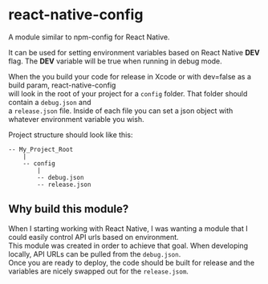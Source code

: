 # react-native-config

A module similar to npm-config for React Native.

It can be used for setting environment variables based on React Native
__DEV__ flag. The __DEV__ variable will be true when running in debug mode.  
  
When the you build your code for release in Xcode or with dev=false as a build param, react-native-config  
will look in the root of your project for a `config` folder. That folder should contain a `debug.json` and  
a `release.json` file. Inside of each file you can set a json object with whatever environment variable you wish.  

Project structure should look like this:

```
-- My_Project_Root
    |
    -- config
        |
        -- debug.json
        -- release.json
```

## Why build this module?

When I starting working with React Native, I was wanting a module that I could easily control API urls based on environment.  
This module was created in order to achieve that goal. When developing locally, API URLs can be pulled from the `debug.json`.  
Once you are ready to deploy, the code should be built for release and the variables are nicely swapped out for the `release.jsom`.  

